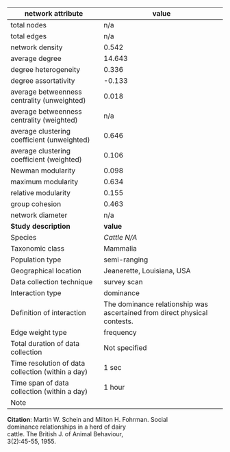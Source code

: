 network attribute|value
---|---
total nodes|n/a
total edges|n/a
network density|0.542
average degree|14.643
degree heterogeneity|0.336
degree assortativity|-0.133
average betweenness centrality (unweighted)|0.018
average betweenness centrality (weighted)|n/a
average clustering coefficient (unweighted)|0.646
average clustering coefficient (weighted)|0.106
Newman modularity|0.098
maximum modularity|0.634
relative modularity|0.155
group cohesion|0.463
network diameter|n/a
**Study description**|**value**
Species|*Cattle N/A*
Taxonomic class|Mammalia
Population type|semi-ranging
Geographical location|Jeanerette, Louisiana, USA
Data collection technique|survey scan
Interaction type|dominance
Definition of interaction|The dominance relationship was ascertained from direct physical contests.
Edge weight type|frequency
Total duration of data collection|Not specified
Time resolution of data collection (within a day)|1 sec
Time span of data collection (within a day)|1 hour
Note|
**Citation**: Martin W. Schein and Milton H. Fohrman. Social <br> dominance relationships in a herd of dairy <br> cattle. The British J. of Animal Behaviour, <br> 3(2):45-55, 1955.